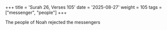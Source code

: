 +++
title = 'Surah 26, Verses 105'
date = '2025-08-27'
weight = 105
tags = ["messenger", "people"]
+++

The people of Noah rejected the messengers